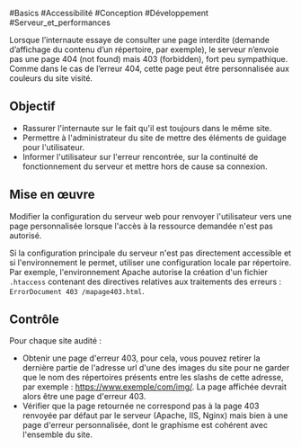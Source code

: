 
#Basics #Accessibilité #Conception #Développement #Serveur_et_performances

Lorsque l’internaute essaye de consulter une page interdite (demande d’affichage du contenu d’un répertoire, par exemple), le serveur n’envoie pas une page 404 (not found) mais 403 (forbidden), fort peu sympathique. Comme dans le cas de l’erreur 404, cette page peut être personnalisée aux couleurs du site visité.

Objectif
--------

*   Rassurer l'internaute sur le fait qu'il est toujours dans le même site.
*   Permettre à l'administrateur du site de mettre des éléments de guidage pour l'utilisateur.
*   Informer l'utilisateur sur l'erreur rencontrée, sur la continuité de fonctionnement du serveur et mettre hors de cause sa connexion.

Mise en œuvre
-------------

Modifier la configuration du serveur web pour renvoyer l'utilisateur vers une page personnalisée lorsque l'accès à la ressource demandée n'est pas autorisé.

Si la configuration principale du serveur n'est pas directement accessible et si l'environnement le permet, utiliser une configuration locale par répertoire. Par exemple, l'environnement Apache autorise la création d'un fichier `.htaccess` contenant des directives relatives aux traitements des erreurs : `ErrorDocument 403 /mapage403.html`.

Contrôle
--------

Pour chaque site audité :

*   Obtenir une page d'erreur 403, pour cela, vous pouvez retirer la dernière partie de l'adresse url d'une des images du site pour ne garder que le nom des répertoires présents entre les slashs de cette adresse, par exemple : https://www.exemple/com/img/. La page affichée devrait alors être une page d'erreur 403.
*   Vérifier que la page retournée ne correspond pas à la page 403 renvoyée par défaut par le serveur (Apache, IIS, Nginx) mais bien à une page d'erreur personnalisée, dont le graphisme est cohérent avec l'ensemble du site.
